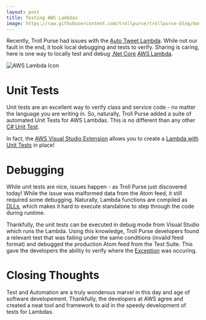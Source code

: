 ```yaml
---
layout: post
title: Testing AWS Lambdas
image: https://raw.githubusercontent.com/trollpurse/trollpurse-blog/master/images/lambda-icon.png
---
```


Recently, Troll Purse had issues with the [Auto Tweet Lambda](http://blog.trollpurse.com/Automated-Tweets-from-Atom-Feeds-with-Lambda/). While not our fault in the end, it took local debugging and tests to verify. Sharing is caring, here is one way to locally test and debug [.Net Core](https://dotnet.github.io/) [AWS Lambda](https://aws.amazon.com/lambda/).

![AWS Lambda Icon](https://raw.githubusercontent.com/trollpurse/trollpurse-blog/master/images/lambda-icon.png "AWS Lambda Icon")

# Unit Tests

Unit tests are an excellent way to verify class and service code - no matter the language you are writing in. So, naturally, Troll Purse added a suite of automated Unit Tests for AWS Lambdas. This is no different than any other [C# Unit Test](https://docs.microsoft.com/en-us/visualstudio/test/create-unit-tests-menu).

In fact, the [AWS Visual Studio Extension](https://aws.amazon.com/visualstudio/) allows you to create a [Lambda with Unit Tests](https://docs.aws.amazon.com/toolkit-for-visual-studio/latest/user-guide/lambda-index.html) in place!

# Debugging

While unit tests are nice, issues happen - as Troll Purse just discovered today! While the issue was malformed data from the Atom feed, it still required some debugging. Naturally, Lambda functions are compiled as [DLLs](https://msdn.microsoft.com/en-us/library/windows/desktop/ms682589(v=vs.85).aspx), which makes it hard to execute standalone to step through the code during runtime.

Thankfully, the unit tests can be executed in debug mode from Visual Studio which runs the Lambda. Using this knowledge, Troll Purse developers found a relevant test that was failing under the same conditions (invalid feed format) and debugged the production Atom feed from the Test Suite. This gave the developers the ability to verify where the [Exception](https://docs.microsoft.com/en-us/dotnet/csharp/programming-guide/exceptions/) was occuring.

# Closing Thoughts

Test and Automation are a truly wonderous marvel in this day and age of software developement. Thankfully, the developers at AWS agree and created a neat tool and framework to aid in the speedy development of tests for Lambdas.